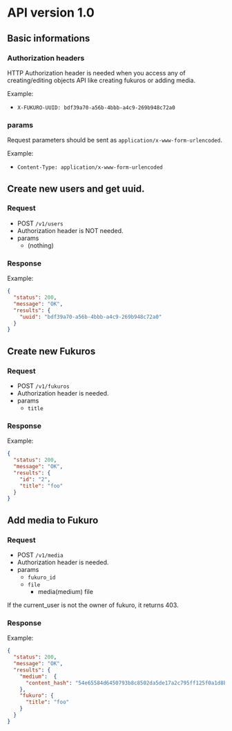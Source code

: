 # API version 1.0

## Basic informations
### Authorization headers
HTTP Authorization header is needed when you access any of creating/editing objects API like creating fukuros or adding media.

Example:
  - `X-FUKURO-UUID: bdf39a70-a56b-4bbb-a4c9-269b948c72a0`

### params
Request parameters should be sent as `application/x-www-form-urlencoded`.

Example:
  - `Content-Type: application/x-www-form-urlencoded`

## Create new users and get uuid.

### Request
- POST `/v1/users`
- Authorization header is NOT needed.
- params
  - (nothing)

### Response
Example:

```json
{
  "status": 200,
  "message": "OK",
  "results": {
    "uuid": "bdf39a70-a56b-4bbb-a4c9-269b948c72a0"
  }
}
```

## Create new Fukuros

### Request
- POST `/v1/fukuros`
- Authorization header is needed.
- params
  - `title`

### Response
Example:

```json
{
  "status": 200,
  "message": "OK",
  "results": {
    "id": "2",
    "title": "foo"
  }
}
```

## Add media to Fukuro

### Request
- POST `/v1/media`
- Authorization header is needed.
- params
  - `fukuro_id`
  - `file`
    - media(medium) file

If the current_user is not the owner of fukuro, it returns 403.

### Response
Example:

```json
{
  "status": 200,
  "message": "OK",
  "results": {
    "medium":  {
      "content_hash": "54e65584d6450793b8c8502da5de17a2c795ff125f0a1d8bffa679dd3cf53e75"
    },
    "fukuro": {
      "title": "foo"
    }
  }
}
```
